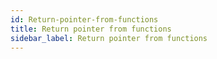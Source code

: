 ```yaml
---
id: Return-pointer-from-functions
title: Return pointer from functions
sidebar_label: Return pointer from functions
---
```



#
